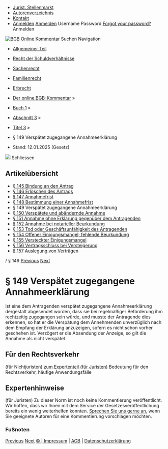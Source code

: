   * [Jurist. Stellenmarkt](https://bgb.kommentar.de/Buch-1/Abschnitt-3/Titel-3/</job-board> "Jurist. Stellenmarkt")
  * [Autorenverzeichnis](https://bgb.kommentar.de/Buch-1/Abschnitt-3/Titel-3/</Autorenverzeichnis> "Autorenverzeichnis")
  * [Kontakt](https://bgb.kommentar.de/Buch-1/Abschnitt-3/Titel-3/</Kontakt>)
  * [Anmelden](https://bgb.kommentar.de/Buch-1/Abschnitt-3/Titel-3/<#login> "show login form") [Anmelden](https://bgb.kommentar.de/Buch-1/Abschnitt-3/Titel-3/<#> "hide login form") Username Password
[Forgot your password?](https://bgb.kommentar.de/Buch-1/Abschnitt-3/Titel-3/</user/forgotpassword>) Anmelden 


[![BGB Online Kommentar](https://bgb.kommentar.de/extension/bgb/design/bgb/images/logo.png)](https://bgb.kommentar.de/Buch-1/Abschnitt-3/Titel-3/</> "BGB Online Kommentar")
Suchen
Navigation
  * [Allgemeiner Teil](https://bgb.kommentar.de/Buch-1/Abschnitt-3/Titel-3/</Buch-1>)
  * [Recht der Schuldverhältnisse](https://bgb.kommentar.de/Buch-1/Abschnitt-3/Titel-3/</Buch-2>)
  * [Sachenrecht](https://bgb.kommentar.de/Buch-1/Abschnitt-3/Titel-3/</Buch-3>)
  * [Familienrecht](https://bgb.kommentar.de/Buch-1/Abschnitt-3/Titel-3/</Buch-4>)
  * [Erbrecht](https://bgb.kommentar.de/Buch-1/Abschnitt-3/Titel-3/</Buch-5>)


  * [Der online BGB-Kommentar](https://bgb.kommentar.de/Buch-1/Abschnitt-3/Titel-3/</>) »
  * [Buch 1](https://bgb.kommentar.de/Buch-1/Abschnitt-3/Titel-3/</Buch-1>) »
  * [Abschnitt 3](https://bgb.kommentar.de/Buch-1/Abschnitt-3/Titel-3/</Buch-1/Abschnitt-3>) »
  * [Titel 3](https://bgb.kommentar.de/Buch-1/Abschnitt-3/Titel-3/</Buch-1/Abschnitt-3/Titel-3>) »
  * § 149 Verspätet zugegangene Annahmeerklärung 
  * Stand: 12.01.2025 (Gesetz) 


![](https://vg01.met.vgwort.de/na/1c9909529ead4f509072c06d9081a7d5)
Schliessen 
## Artikelübersicht
  * [ § 145 Bindung an den Antrag ](https://bgb.kommentar.de/Buch-1/Abschnitt-3/Titel-3/</Buch-1/Abschnitt-3/Titel-3/Bindung-an-den-Antrag>)
  * [ § 146 Erlöschen des Antrags ](https://bgb.kommentar.de/Buch-1/Abschnitt-3/Titel-3/</Buch-1/Abschnitt-3/Titel-3/Erloeschen-des-Antrags>)
  * [ § 147 Annahmefrist ](https://bgb.kommentar.de/Buch-1/Abschnitt-3/Titel-3/</Buch-1/Abschnitt-3/Titel-3/Annahmefrist>)
  * [ § 148 Bestimmung einer Annahmefrist ](https://bgb.kommentar.de/Buch-1/Abschnitt-3/Titel-3/</Buch-1/Abschnitt-3/Titel-3/Bestimmung-einer-Annahmefrist>)
  * § 149 Verspätet zugegangene Annahmeerklärung 
  * [ § 150 Verspätete und abändernde Annahme ](https://bgb.kommentar.de/Buch-1/Abschnitt-3/Titel-3/</Buch-1/Abschnitt-3/Titel-3/Verspaetete-und-abaendernde-Annahme>)
  * [ § 151 Annahme ohne Erklärung gegenüber dem Antragenden ](https://bgb.kommentar.de/Buch-1/Abschnitt-3/Titel-3/</Buch-1/Abschnitt-3/Titel-3/Annahme-ohne-Erklaerung-gegenueber-dem-Antragenden>)
  * [ § 152 Annahme bei notarieller Beurkundung ](https://bgb.kommentar.de/Buch-1/Abschnitt-3/Titel-3/</Buch-1/Abschnitt-3/Titel-3/Annahme-bei-notarieller-Beurkundung>)
  * [ § 153 Tod oder Geschäftsunfähigkeit des Antragenden ](https://bgb.kommentar.de/Buch-1/Abschnitt-3/Titel-3/</Buch-1/Abschnitt-3/Titel-3/Tod-oder-Geschaeftsunfaehigkeit-des-Antragenden>)
  * [ § 154 Offener Einigungsmangel; fehlende Beurkundung ](https://bgb.kommentar.de/Buch-1/Abschnitt-3/Titel-3/</Buch-1/Abschnitt-3/Titel-3/Offener-Einigungsmangel-fehlende-Beurkundung>)
  * [ § 155 Versteckter Einigungsmangel ](https://bgb.kommentar.de/Buch-1/Abschnitt-3/Titel-3/</Buch-1/Abschnitt-3/Titel-3/Versteckter-Einigungsmangel>)
  * [ § 156 Vertragsschluss bei Versteigerung ](https://bgb.kommentar.de/Buch-1/Abschnitt-3/Titel-3/</Buch-1/Abschnitt-3/Titel-3/Vertragsschluss-bei-Versteigerung>)
  * [ § 157 Auslegung von Verträgen ](https://bgb.kommentar.de/Buch-1/Abschnitt-3/Titel-3/</Buch-1/Abschnitt-3/Titel-3/Auslegung-von-Vertraegen>)


/ § 149 
[Previous](https://bgb.kommentar.de/Buch-1/Abschnitt-3/Titel-3/</Buch-1/Abschnitt-3/Titel-3/Bestimmung-einer-Annahmefrist> "§ 148 Bestimmung einer Annahmefrist") [Next](https://bgb.kommentar.de/Buch-1/Abschnitt-3/Titel-3/</Buch-1/Abschnitt-3/Titel-3/Verspaetete-und-abaendernde-Annahme> "§ 150 Verspätete und abändernde Annahme")
# § 149 Verspätet zugegangene Annahmeerklärung
Ist eine dem Antragenden verspätet zugegangene Annahmeerklärung dergestalt abgesendet worden, dass sie bei regelmäßiger Beförderung ihm rechtzeitig zugegangen sein würde, und musste der Antragende dies erkennen, so hat er die Verspätung dem Annehmenden unverzüglich nach dem Empfang der Erklärung anzuzeigen, sofern es nicht schon vorher geschehen ist. Verzögert er die Absendung der Anzeige, so gilt die Annahme als nicht verspätet.
## Für den Rechtsverkehr 
(für Nichtjuristen)
[zum Expertenteil (für Juristen)](https://bgb.kommentar.de/Buch-1/Abschnitt-3/Titel-3/<#expertenhinweise>)
Bedeutung für den Rechtsverkehr, häufige Anwendungsfälle
## Expertenhinweise
(für Juristen)
Zu dieser Norm ist noch keine Kommentierung veröffentlicht. Wir hoffen, dass wir Ihnen mit dem Service der Gesetzesveröffentlichung bereits ein wenig weiterhelfen konnten. [Sprechen Sie uns gerne an](https://bgb.kommentar.de/Buch-1/Abschnitt-3/Titel-3/</Kontakt>), wenn Sie geeignete Autoren für eine Kommentierung vorschlagen möchten. 
### Fußnoten
[Previous](https://bgb.kommentar.de/Buch-1/Abschnitt-3/Titel-3/</Buch-1/Abschnitt-3/Titel-3/Bestimmung-einer-Annahmefrist> "§ 148 Bestimmung einer Annahmefrist") [Next](https://bgb.kommentar.de/Buch-1/Abschnitt-3/Titel-3/</Buch-1/Abschnitt-3/Titel-3/Verspaetete-und-abaendernde-Annahme> "§ 150 Verspätete und abändernde Annahme")
[© | Impressum](https://bgb.kommentar.de/Buch-1/Abschnitt-3/Titel-3/</Kontakt>) | [AGB](https://bgb.kommentar.de/Buch-1/Abschnitt-3/Titel-3/</AGB>) | [Datenschutzerklärung](https://bgb.kommentar.de/Buch-1/Abschnitt-3/Titel-3/</Datenschutzerklaerung-fuer-Leser>)
